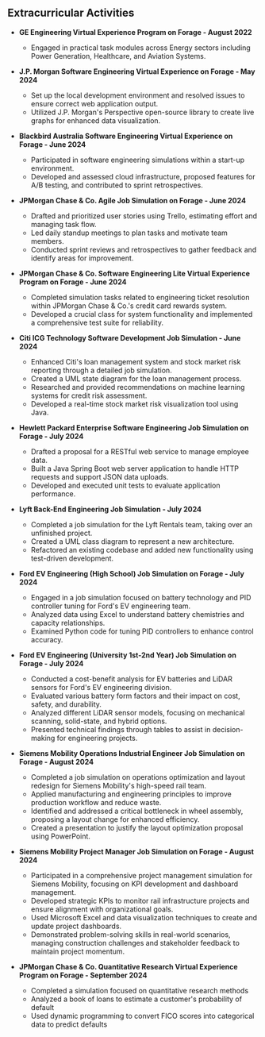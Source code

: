## Extracurricular Activities

- **GE Engineering Virtual Experience Program on Forage - August 2022**
  - Engaged in practical task modules across Energy sectors including Power Generation, Healthcare, and Aviation Systems.

- **J.P. Morgan Software Engineering Virtual Experience on Forage - May 2024**
  - Set up the local development environment and resolved issues to ensure correct web application output.
  - Utilized J.P. Morgan's Perspective open-source library to create live graphs for enhanced data visualization.

- **Blackbird Australia Software Engineering Virtual Experience on Forage - June 2024**
  - Participated in software engineering simulations within a start-up environment.
  - Developed and assessed cloud infrastructure, proposed features for A/B testing, and contributed to sprint retrospectives.

- **JPMorgan Chase & Co. Agile Job Simulation on Forage - June 2024**
  - Drafted and prioritized user stories using Trello, estimating effort and managing task flow.
  - Led daily standup meetings to plan tasks and motivate team members.
  - Conducted sprint reviews and retrospectives to gather feedback and identify areas for improvement.

- **JPMorgan Chase & Co. Software Engineering Lite Virtual Experience Program on Forage - June 2024**
  - Completed simulation tasks related to engineering ticket resolution within JPMorgan Chase & Co.'s credit card rewards system.
  - Developed a crucial class for system functionality and implemented a comprehensive test suite for reliability.

- **Citi ICG Technology Software Development Job Simulation - June 2024**
  - Enhanced Citi's loan management system and stock market risk reporting through a detailed job simulation.
  - Created a UML state diagram for the loan management process.
  - Researched and provided recommendations on machine learning systems for credit risk assessment.
  - Developed a real-time stock market risk visualization tool using Java.

- **Hewlett Packard Enterprise Software Engineering Job Simulation on Forage - July 2024**
  - Drafted a proposal for a RESTful web service to manage employee data.
  - Built a Java Spring Boot web server application to handle HTTP requests and support JSON data uploads.
  - Developed and executed unit tests to evaluate application performance.

- **Lyft Back-End Engineering Job Simulation - July 2024**
  - Completed a job simulation for the Lyft Rentals team, taking over an unfinished project.
  - Created a UML class diagram to represent a new architecture.
  - Refactored an existing codebase and added new functionality using test-driven development.

- **Ford EV Engineering (High School) Job Simulation on Forage - July 2024**
  - Engaged in a job simulation focused on battery technology and PID controller tuning for Ford's EV engineering team.
  - Analyzed data using Excel to understand battery chemistries and capacity relationships.
  - Examined Python code for tuning PID controllers to enhance control accuracy.

- **Ford EV Engineering (University 1st-2nd Year) Job Simulation on Forage - July 2024**
  - Conducted a cost-benefit analysis for EV batteries and LiDAR sensors for Ford's EV engineering division.
  - Evaluated various battery form factors and their impact on cost, safety, and durability.
  - Analyzed different LiDAR sensor models, focusing on mechanical scanning, solid-state, and hybrid options.
  - Presented technical findings through tables to assist in decision-making for engineering projects.

- **Siemens Mobility Operations Industrial Engineer Job Simulation on Forage - August 2024**
  - Completed a job simulation on operations optimization and layout redesign for Siemens Mobility's high-speed rail team.
  - Applied manufacturing and engineering principles to improve production workflow and reduce waste.
  - Identified and addressed a critical bottleneck in wheel assembly, proposing a layout change for enhanced efficiency.
  - Created a presentation to justify the layout optimization proposal using PowerPoint.

- **Siemens Mobility Project Manager Job Simulation on Forage - August 2024**
  - Participated in a comprehensive project management simulation for Siemens Mobility, focusing on KPI development and dashboard management.
  - Developed strategic KPIs to monitor rail infrastructure projects and ensure alignment with organizational goals.
  - Used Microsoft Excel and data visualization techniques to create and update project dashboards.
  - Demonstrated problem-solving skills in real-world scenarios, managing construction challenges and stakeholder feedback to maintain project momentum.
 
- **JPMorgan Chase & Co. Quantitative Research Virtual Experience Program on Forage - September 2024**
  - Completed a simulation focused on quantitative research methods
  - Analyzed a book of loans to estimate a customer's probability of default
  - Used dynamic programming to convert FICO scores into categorical data to predict defaults
